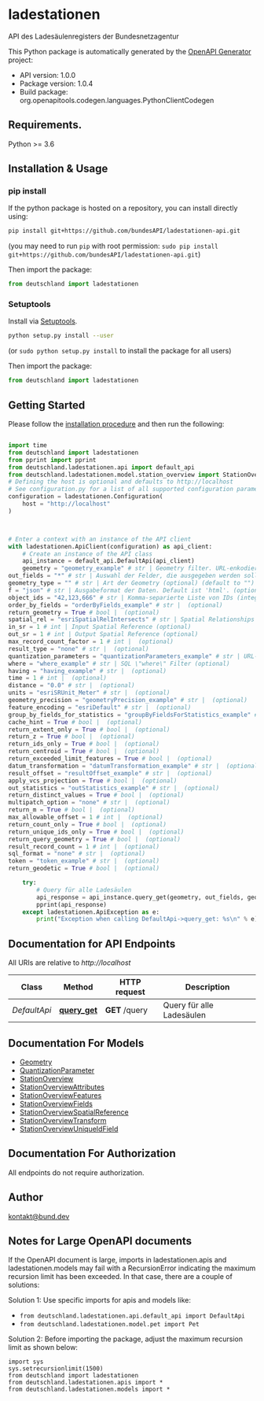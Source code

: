 # ladestationen
API des Ladesäulenregisters der Bundesnetzagentur

This Python package is automatically generated by the [OpenAPI Generator](https://openapi-generator.tech) project:

- API version: 1.0.0
- Package version: 1.0.4
- Build package: org.openapitools.codegen.languages.PythonClientCodegen

## Requirements.

Python >= 3.6

## Installation & Usage
### pip install

If the python package is hosted on a repository, you can install directly using:

```sh
pip install git+https://github.com/bundesAPI/ladestationen-api.git
```
(you may need to run `pip` with root permission: `sudo pip install git+https://github.com/bundesAPI/ladestationen-api.git`)

Then import the package:
```python
from deutschland import ladestationen
```

### Setuptools

Install via [Setuptools](http://pypi.python.org/pypi/setuptools).

```sh
python setup.py install --user
```
(or `sudo python setup.py install` to install the package for all users)

Then import the package:
```python
from deutschland import ladestationen
```

## Getting Started

Please follow the [installation procedure](#installation--usage) and then run the following:

```python

import time
from deutschland import ladestationen
from pprint import pprint
from deutschland.ladestationen.api import default_api
from deutschland.ladestationen.model.station_overview import StationOverview
# Defining the host is optional and defaults to http://localhost
# See configuration.py for a list of all supported configuration parameters.
configuration = ladestationen.Configuration(
    host = "http://localhost"
)



# Enter a context with an instance of the API client
with ladestationen.ApiClient(configuration) as api_client:
    # Create an instance of the API class
    api_instance = default_api.DefaultApi(api_client)
    geometry = "geometry_example" # str | Geometry filter. URL-enkodiertes JSON Objekt vom Typ `Geometry`
out_fields = "*" # str | Auswahl der Felder, die ausgegeben werden sollen, durch Komma getrennt (default to "*")
geometry_type = "" # str | Art der Geometry (optional) (default to "")
f = "json" # str | Ausgabeformat der Daten. Default ist 'html'. (optional)
object_ids = "42,123,666" # str | Komma-separierte Liste von IDs (integer), filtert nach den einzelnen Objekten (optional)
order_by_fields = "orderByFields_example" # str |  (optional)
return_geometry = True # bool |  (optional)
spatial_rel = "esriSpatialRelIntersects" # str | Spatial Relationships (optional)
in_sr = 1 # int | Input Spatial Reference (optional)
out_sr = 1 # int | Output Spatial Reference (optional)
max_record_count_factor = 1 # int |  (optional)
result_type = "none" # str |  (optional)
quantization_parameters = "quantizationParameters_example" # str | URL-enkodiertes JSON Objekt vom Typ `QuantizationParameter` (optional)
where = "where_example" # str | SQL \"where\" Filter (optional)
having = "having_example" # str |  (optional)
time = 1 # int |  (optional)
distance = "0.0" # str |  (optional)
units = "esriSRUnit_Meter" # str |  (optional)
geometry_precision = "geometryPrecision_example" # str |  (optional)
feature_encoding = "esriDefault" # str |  (optional)
group_by_fields_for_statistics = "groupByFieldsForStatistics_example" # str |  (optional)
cache_hint = True # bool |  (optional)
return_extent_only = True # bool |  (optional)
return_z = True # bool |  (optional)
return_ids_only = True # bool |  (optional)
return_centroid = True # bool |  (optional)
return_exceeded_limit_features = True # bool |  (optional)
datum_transformation = "datumTransformation_example" # str |  (optional)
result_offset = "resultOffset_example" # str |  (optional)
apply_vcs_projection = True # bool |  (optional)
out_statistics = "outStatistics_example" # str |  (optional)
return_distinct_values = True # bool |  (optional)
multipatch_option = "none" # str |  (optional)
return_m = True # bool |  (optional)
max_allowable_offset = 1 # int |  (optional)
return_count_only = True # bool |  (optional)
return_unique_ids_only = True # bool |  (optional)
return_query_geometry = True # bool |  (optional)
result_record_count = 1 # int |  (optional)
sql_format = "none" # str |  (optional)
token = "token_example" # str |  (optional)
return_geodetic = True # bool |  (optional)

    try:
        # Query für alle Ladesäulen
        api_response = api_instance.query_get(geometry, out_fields, geometry_type=geometry_type, f=f, object_ids=object_ids, order_by_fields=order_by_fields, return_geometry=return_geometry, spatial_rel=spatial_rel, in_sr=in_sr, out_sr=out_sr, max_record_count_factor=max_record_count_factor, result_type=result_type, quantization_parameters=quantization_parameters, where=where, having=having, time=time, distance=distance, units=units, geometry_precision=geometry_precision, feature_encoding=feature_encoding, group_by_fields_for_statistics=group_by_fields_for_statistics, cache_hint=cache_hint, return_extent_only=return_extent_only, return_z=return_z, return_ids_only=return_ids_only, return_centroid=return_centroid, return_exceeded_limit_features=return_exceeded_limit_features, datum_transformation=datum_transformation, result_offset=result_offset, apply_vcs_projection=apply_vcs_projection, out_statistics=out_statistics, return_distinct_values=return_distinct_values, multipatch_option=multipatch_option, return_m=return_m, max_allowable_offset=max_allowable_offset, return_count_only=return_count_only, return_unique_ids_only=return_unique_ids_only, return_query_geometry=return_query_geometry, result_record_count=result_record_count, sql_format=sql_format, token=token, return_geodetic=return_geodetic)
        pprint(api_response)
    except ladestationen.ApiException as e:
        print("Exception when calling DefaultApi->query_get: %s\n" % e)
```

## Documentation for API Endpoints

All URIs are relative to *http://localhost*

Class | Method | HTTP request | Description
------------ | ------------- | ------------- | -------------
*DefaultApi* | [**query_get**](docs/DefaultApi.md#query_get) | **GET** /query | Query für alle Ladesäulen


## Documentation For Models

 - [Geometry](docs/Geometry.md)
 - [QuantizationParameter](docs/QuantizationParameter.md)
 - [StationOverview](docs/StationOverview.md)
 - [StationOverviewAttributes](docs/StationOverviewAttributes.md)
 - [StationOverviewFeatures](docs/StationOverviewFeatures.md)
 - [StationOverviewFields](docs/StationOverviewFields.md)
 - [StationOverviewSpatialReference](docs/StationOverviewSpatialReference.md)
 - [StationOverviewTransform](docs/StationOverviewTransform.md)
 - [StationOverviewUniqueIdField](docs/StationOverviewUniqueIdField.md)


## Documentation For Authorization

 All endpoints do not require authorization.

## Author

kontakt@bund.dev


## Notes for Large OpenAPI documents
If the OpenAPI document is large, imports in ladestationen.apis and ladestationen.models may fail with a
RecursionError indicating the maximum recursion limit has been exceeded. In that case, there are a couple of solutions:

Solution 1:
Use specific imports for apis and models like:
- `from deutschland.ladestationen.api.default_api import DefaultApi`
- `from deutschland.ladestationen.model.pet import Pet`

Solution 2:
Before importing the package, adjust the maximum recursion limit as shown below:
```
import sys
sys.setrecursionlimit(1500)
from deutschland import ladestationen
from deutschland.ladestationen.apis import *
from deutschland.ladestationen.models import *
```

